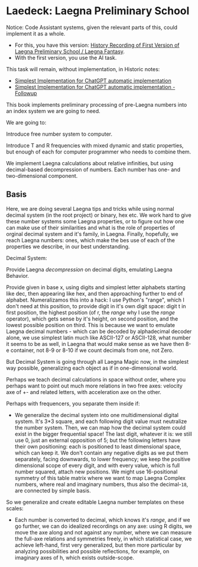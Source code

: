 # Laedeck: Laegna Preliminary School

Notice: Code Assistant systems, given the relevant parts of this, could implement it as a whole.
- For this, you have this version: [History Recording of First Version of Laegna Preliminary School / Laegna Fantasy](History/Laegna/FirstVersions/LaegnaFantasy).
- With the first version, you use the AI task.

This task will remain, without implementation, in Historic notes:
- [Simplest Implementation for ChatGPT automatic implementation](/History/Laegna/FirstVersions/Preliminary/aitask.md)
- [Simplest Implementation for ChatGPT automatic implementation - Followup](/History/Laegna/FirstVersions/Preliminary/followup.md)


This book implements preliminary processing of pre-Laegna numbers into an index system we are going to need.

We are going to:

Introduce free number system to computer.

Introduce T and R frequencies with mixed dynamic and static properties, but enough of each for computer programmer who needs to combine them.

We implement Laegna calculations about relative infinities, but using decimal-based decompression of numbers. Each number has one- and two-dimensional component.

## Basis

Here, we are doing several Laegna tips and tricks while using normal decimal system (in the root project) or binary, hex etc. We work hard to give these number systems some Laegna properties, or to figure out how one can make use of their similarities and what is the role of properties of orginal decimal system and it's family, in Laegna. Finally, hopefully, we reach Laegna numbers: ones, which make the bes use of each of the properties we describe, in our best understanding.

Decimal System:

Provide Laegna _decompression_ on decimal digits, emulating Laegna Behavior.

Provide given in base x, using digits and simplest letter alphabets starting like dec, then appearing like hex, and then approaching further to end of alphabet. Numeralizamos this into a hack: I use Python's "range", which I don't need at this position, to provide digit in it's own digit space: digit t in first position, the highest position (of r, the _range_ why I use the _range_ operator), which gets sense by it's height, on second position, and the lowest possible position on third. This is because we want to emulate Laegna decimal numbers - which can be decoded by alphadecimal decoder alone, we use simplest latin much like ASCII-127 or ASCII-128, what number it seems to be as well, in Laegna that would make sense as we have then 8-e container, not 8-9 or 8-10 if we count decimals from one, not Zero.

But Decimal System is going through all Laegna Magic now, in the simplest way possible, generalizing each object as if in one-dimensional world.

Perhaps we teach decimal calculations in space without order, where you perhaps want to point out much more relations in two free axes: velocity axe of +- and related letters, with acceleration axe on the other.

Perhaps with frequencers, you separate them inside if:

- We generalize the decimal system into one multidimensional digital system. It's 3*3 square, and each following digit value must neutralize the number system. Then, we can map how the decimal system could exist in the bigger frequential space! The last digit, whatever it is: we still use 0, just an external opposition of 5; but the following letters have their own positioning: each is positioned to least dimensional space, which can keep it. We don't contain any negative digits as we put them separately, facing downwards, to lower frequency; we keep the positive dimensional scope of every digit, and with every value, which is full number squared, attach new positions. We might use 16-positional symmetry of this table matrix where we want to map Laegna Complex numbers, where real and imaginary numbers, thus also the decimal-`18`, are connected by simple basis.

So we generalize and create editable Laegna number templates on these scales:
* Each number is converted to decimal, which knows it's _range_, and if we go further, we can do idealized recordings on any axe: using R digits, we move the axe along and not against any number, where we can measure the full-axe relations and symmetries freely, in which statistical case, we achieve left-hand, first very generalized, but then more particular by analyzing possibilities and possible reflections, for example, on imaginary axes of h, which exists outside-scope.
